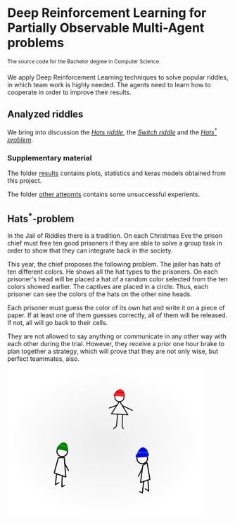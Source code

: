 # Deep Reinforcement Learning for Partially Observable Multi-Agent problems

<sup>The source code for the Bachelor degree in Computer Science.</sup>

We apply Deep Reinforcement Learning techniques to solve popular riddles,
in which team work is highly needed. The agents need to learn how to cooperate 
in order to improve their results.  

## Analyzed riddles
We bring into discussion the [_Hats riddle_](https://github.com/StefanCobeli/Deep-Reinforcement-Learning-for-Partially-Observable-Multi-Agent-problems/blob/master/hats_riddle_keras.ipynb), 
the [_Switch riddle_](https://github.com/StefanCobeli/Deep-Reinforcement-Learning-for-Partially-Observable-Multi-Agent-problems/blob/master/switch_riddle_keras.ipynb)
and the [_Hats<sup>*</sup> problem_](https://github.com/StefanCobeli/Deep-Reinforcement-Learning-for-Partially-Observable-Multi-Agent-problems/blob/master/hat_problem_sumary.ipynb).


### Supplementary material
The folder [results](https://github.com/StefanCobeli/Deep-Reinforcement-Learning-for-Partially-Observable-Multi-Agent-problems/tree/master/results) contains plots, statistics and keras models obtained from this project.  

The folder [other attepmts](https://github.com/StefanCobeli/Deep-Reinforcement-Learning-for-Partially-Observable-Multi-Agent-problems/tree/master/other%20attempts) contains some unsuccessful experients.

## Hats<sup>*</sup>-problem

In the Jail of Riddles there is a tradition. On each Christmas Eve the prison chief must 
free ten 
good prisoners if they are able to solve a group task in order to show that they can integrate back in the 
society.
	
This year, the chief proposes the following problem.  The jailer has hats of ten different colors. He 
shows 
all the hat types to the prisoners. On each prisoner's head will be placed a hat of a random color 
selected from the ten colors showed earlier. The captives are placed in a circle. Thus, each prisoner can see 
the colors of the hats on the other nine heads.
	
Each prisoner must guess the color of its own hat and write it on a piece of paper. If at least one 
of them  guesses correctly, all of them will be released. If not, all will go back to their cells.

They are 
not allowed to say  anything or communicate in any other way with each other during the trial. However, they 
receive a prior one hour brake to plan together a strategy, which will prove that they are not only wise, but 
perfect teammates, also.

![One possible scenario of the Hats<sup>*</sup>-problem](images/TreiCaciuli.png)
